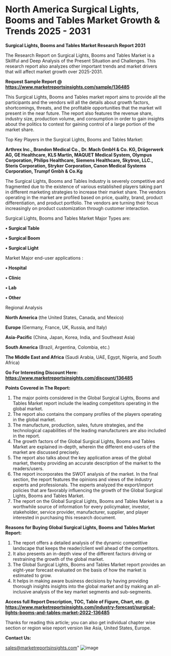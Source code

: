 # North America Surgical Lights, Booms and Tables Market Growth & Trends 2025 - 2031

<strong>Surgical Lights, Booms and Tables Market Research Report 2031</strong>

The Research Report on Surgical Lights, Booms and Tables Market is a Skillful and Deep Analysis of the Present Situation and Challenges. This research report also analyzes other important trends and market drivers that will affect market growth over 2025-2031.

<strong>Request Sample Report @ <a href=https://www.marketreportsinsights.com/sample/136485>https://www.marketreportsinsights.com/sample/136485</a></strong>

This Surgical Lights, Booms and Tables market report aims to provide all the participants and the vendors will all the details about growth factors, shortcomings, threats, and the profitable opportunities that the market will present in the near future. The report also features the revenue share, industry size, production volume, and consumption in order to gain insights about the politics to contest for gaining control of a large portion of the market share.

Top Key Players in the Surgical Lights, Booms and Tables Market:

<strong>Arthrex Inc., Brandon Medical Co., Dr. Mach GmbH & Co. KG, Drägerwerk AG, GE Healthcare, KLS Martin, MAQUET Medical System, Olympus Corporation, Philips Healthcare, Siemens Healthcare, Skytron, LLC., Steris Corporation, Stryker Corporation, Canon Medical Systems Corporation, Trumpf Gmbh & Co.Kg</strong>

The Surgical Lights, Booms and Tables Industry is severely competitive and fragmented due to the existence of various established players taking part in different marketing strategies to increase their market share. The vendors operating in the market are profiled based on price, quality, brand, product differentiation, and product portfolio. The vendors are turning their focus increasingly on product customization through customer interaction.

Surgical Lights, Booms and Tables Market Major Types are:

<strong>• Surgical Table

• Surgical Boom

• Surgical Light</strong>

Market Major end-user applications :

<strong>• Hospital

• Clinic

• Lab

• Other</strong>

Regional Analysis

</u><strong><b>North America</b></strong> (the United States, Canada, and Mexico)

<strong><b>Europe </b></strong>(Germany, France, UK, Russia, and Italy)

<strong><b>Asia-Pacific</b></strong> (China, Japan, Korea, India, and Southeast Asia)

<strong><b>South America</b></strong> (Brazil, Argentina, Colombia, etc.)

<strong><b>The Middle East and Africa</b></strong> (Saudi Arabia, UAE, Egypt, Nigeria, and South Africa)

<strong>Go For Interesting Discount Here: <a href=https://www.marketreportsinsights.com/discount/136485>https://www.marketreportsinsights.com/discount/136485</a></strong>

<strong>Points Covered in The Report:</strong>
<ol>
  <li>The major points considered in the Global Surgical Lights, Booms and Tables Market report include the leading competitors operating in the global market.</li>
  <li>The report also contains the company profiles of the players operating in the global market.</li>
  <li>The manufacture, production, sales, future strategies, and the technological capabilities of the leading manufacturers are also included in the report.</li>
  <li>The growth factors of the Global Surgical Lights, Booms and Tables Market are explained in-depth, wherein the different end-users of the market are discussed precisely.</li>
  <li>The report also talks about the key application areas of the global market, thereby providing an accurate description of the market to the readers/users.</li>
  <li>The report incorporates the SWOT analysis of the market. In the final section, the report features the opinions and views of the industry experts and professionals. The experts analyzed the export/import policies that are favorably influencing the growth of the Global Surgical Lights, Booms and Tables Market.</li>
  <li>The report on the Global Surgical Lights, Booms and Tables Market is a worthwhile source of information for every policymaker, investor, stakeholder, service provider, manufacturer, supplier, and player interested in purchasing this research document.</li>
</ol>
<strong>Reasons for Buying Global Surgical Lights, Booms and Tables Market Report:</strong>

<ol>
  <li>The report offers a detailed analysis of the dynamic competitive landscape that keeps the reader/client well ahead of the competitors.</li>
  <li>It also presents an in-depth view of the different factors driving or restraining the growth of the global market.</li>
  <li>The Global Surgical Lights, Booms and Tables Market report provides an eight-year forecast evaluated on the basis of how the market is estimated to grow.</li>
  <li>It helps in making aware business decisions by having providing thorough insights insights into the global market and by making an all-inclusive analysis of the key market segments and sub-segments.</li>
</ol>
<strong>Access full Report Description, TOC, Table of Figure, Chart, etc. @ <a href=https://www.marketreportsinsights.com/industry-forecast/surgical-lights-booms-and-tables-market-2022-136485>https://www.marketreportsinsights.com/industry-forecast/surgical-lights-booms-and-tables-market-2022-136485</a></strong>


Thanks for reading this article; you can also get individual chapter wise section or region wise report version like Asia, United States, Europe.

<strong>Contact Us:</strong>

sales@marketreportsinsights.com"
![image](https://github.com/user-attachments/assets/b8bf1f8d-53ba-4067-b970-1191fee028b0)
